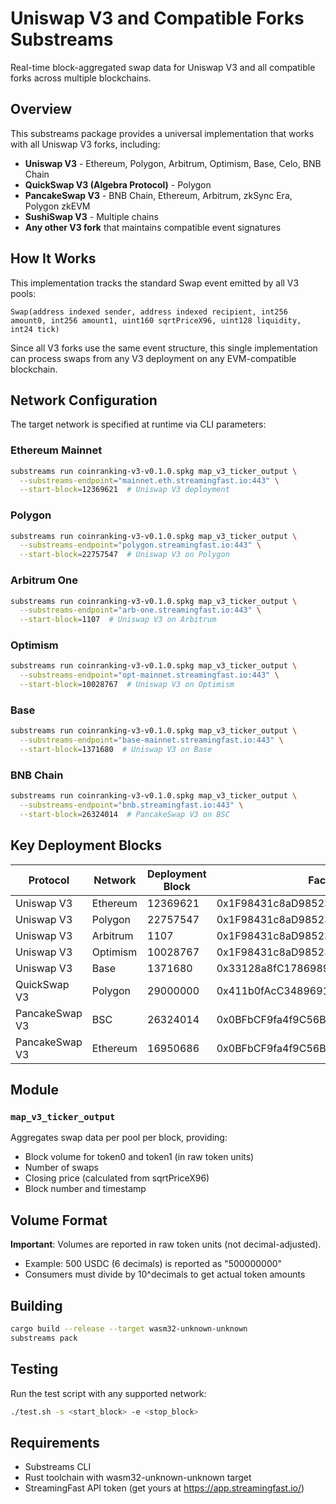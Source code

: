 # Uniswap V3 and Compatible Forks Substreams

Real-time block-aggregated swap data for Uniswap V3 and all compatible forks across multiple blockchains.

## Overview

This substreams package provides a universal implementation that works with all Uniswap V3 forks, including:

- **Uniswap V3** - Ethereum, Polygon, Arbitrum, Optimism, Base, Celo, BNB Chain
- **QuickSwap V3 (Algebra Protocol)** - Polygon  
- **PancakeSwap V3** - BNB Chain, Ethereum, Arbitrum, zkSync Era, Polygon zkEVM
- **SushiSwap V3** - Multiple chains
- **Any other V3 fork** that maintains compatible event signatures

## How It Works

This implementation tracks the standard Swap event emitted by all V3 pools:
```
Swap(address indexed sender, address indexed recipient, int256 amount0, int256 amount1, uint160 sqrtPriceX96, uint128 liquidity, int24 tick)
```

Since all V3 forks use the same event structure, this single implementation can process swaps from any V3 deployment on any EVM-compatible blockchain.

## Network Configuration

The target network is specified at runtime via CLI parameters:

### Ethereum Mainnet
```bash
substreams run coinranking-v3-v0.1.0.spkg map_v3_ticker_output \
  --substreams-endpoint="mainnet.eth.streamingfast.io:443" \
  --start-block=12369621  # Uniswap V3 deployment
```

### Polygon
```bash
substreams run coinranking-v3-v0.1.0.spkg map_v3_ticker_output \
  --substreams-endpoint="polygon.streamingfast.io:443" \
  --start-block=22757547  # Uniswap V3 on Polygon
```

### Arbitrum One
```bash
substreams run coinranking-v3-v0.1.0.spkg map_v3_ticker_output \
  --substreams-endpoint="arb-one.streamingfast.io:443" \
  --start-block=1107  # Uniswap V3 on Arbitrum
```

### Optimism
```bash
substreams run coinranking-v3-v0.1.0.spkg map_v3_ticker_output \
  --substreams-endpoint="opt-mainnet.streamingfast.io:443" \
  --start-block=10028767  # Uniswap V3 on Optimism
```

### Base
```bash
substreams run coinranking-v3-v0.1.0.spkg map_v3_ticker_output \
  --substreams-endpoint="base-mainnet.streamingfast.io:443" \
  --start-block=1371680  # Uniswap V3 on Base
```

### BNB Chain
```bash
substreams run coinranking-v3-v0.1.0.spkg map_v3_ticker_output \
  --substreams-endpoint="bnb.streamingfast.io:443" \
  --start-block=26324014  # PancakeSwap V3 on BSC
```

## Key Deployment Blocks

| Protocol | Network | Deployment Block | Factory Address |
|----------|---------|-----------------|-----------------|
| Uniswap V3 | Ethereum | 12369621 | 0x1F98431c8aD98523631AE4a59f267346ea31F984 |
| Uniswap V3 | Polygon | 22757547 | 0x1F98431c8aD98523631AE4a59f267346ea31F984 |
| Uniswap V3 | Arbitrum | 1107 | 0x1F98431c8aD98523631AE4a59f267346ea31F984 |
| Uniswap V3 | Optimism | 10028767 | 0x1F98431c8aD98523631AE4a59f267346ea31F984 |
| Uniswap V3 | Base | 1371680 | 0x33128a8fC17869897dcE68Ed026d694621f6FDfD |
| QuickSwap V3 | Polygon | 29000000 | 0x411b0fAcC3489691f28ad58c47006AF5E3Ab3A28 |
| PancakeSwap V3 | BSC | 26324014 | 0x0BFbCF9fa4f9C56B0F40a671Ad40E0805A091865 |
| PancakeSwap V3 | Ethereum | 16950686 | 0x0BFbCF9fa4f9C56B0F40a671Ad40E0805A091865 |

## Module

### `map_v3_ticker_output`
Aggregates swap data per pool per block, providing:
- Block volume for token0 and token1 (in raw token units)
- Number of swaps
- Closing price (calculated from sqrtPriceX96)
- Block number and timestamp

## Volume Format

**Important**: Volumes are reported in raw token units (not decimal-adjusted).
- Example: 500 USDC (6 decimals) is reported as "500000000"
- Consumers must divide by 10^decimals to get actual token amounts

## Building

```bash
cargo build --release --target wasm32-unknown-unknown
substreams pack
```

## Testing

Run the test script with any supported network:
```bash
./test.sh -s <start_block> -e <stop_block>
```

## Requirements

- Substreams CLI
- Rust toolchain with wasm32-unknown-unknown target
- StreamingFast API token (get yours at https://app.streamingfast.io/)